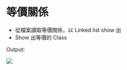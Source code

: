 # 等價關係

- 從檔案讀取等價關係，以 Linked list show 出
- Show 出等價的 Class

Output:

![](https://i.imgur.com/1UZoLxk.png)